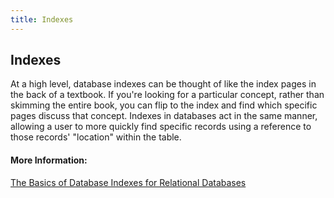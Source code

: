 ```yaml
---
title: Indexes
---
```

## Indexes

At a high level, database indexes can be thought of like the index pages in the back of a textbook. If you're looking for a particular concept, rather than skimming the entire book, you can flip to the index and find which specific pages discuss that concept. Indexes in databases act in the same manner, allowing a user to more quickly find specific records using a reference to those records' "location" within the table.












#### More Information:
<a href="https://medium.com/jimmy-farrell/the-basics-of-database-indexes-for-relational-databases-bfc634d6bb37">The Basics of Database Indexes for Relational Databases</a>
